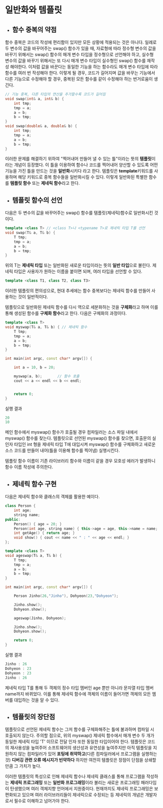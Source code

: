 # 일반화와 템플릿

+ ## 함수 중복의 약점

함수 중복은 코드의 작성에 편리함이 있지만 모든 상황에 적용되는 것은 아니다. 일례로 두 변수의 값을 바꾸어주는 swap() 함수가 있을 때, 자료형에 따라
정수형 변수의 값을 바꾸기 위해서는 swap() 함수의 매개 변수 타입을 정수형으로 선언해야 하고, 실수형 변수의 값을 바꾸기 위해서는 또 다시 매개 변수 타입이 실수형인
swap() 함수를 재작성 해야한다. 이처럼 값을 바꾼다는 동일한 기능을 하는 함수라도 매개 변수 타입에 따라 함수를 여러 번 작성해야 한다. 이렇게 될 경우, 코드가 길어지며
값을 바꾸는 기능에서 다른 기능으로 수정해야 할 경우, 중복된 모든 함수를 같이 수정해야 하는 번거로움이 생긴다.

```c++
// 기능 중복, 다른 타입의 연산을 추가할수록 코드가 길어짐
void swap(int& a, int& b) {
	int tmp;
	tmp = a;
	a = b;
	b = tmp;
}
void swap(double& a, double& b) {
	int tmp;
	tmp = a;
	a = b;
	b = tmp;
}
```
이러한 문제를 해결하기 위하여 "찍어내어 만들어 낼 수 있는 틀"이라는 뜻의 **템플릿**이라는 개념이 등장했다. 이 틀을 이용하여 함수나 코드를 찍어내어 양산할 수 있도록 어떤 기능을 가진 틀을 만드는 것을 
**일반화**시키다 라고 한다. 템플릿은 **template**키워드를 사용하며 해당 키워드로 중복 함수들을 일반화시킬 수 있다. 이렇게 일반화된 특별한 함수를
 **템플릿 함수** 또는 **제네릭 함수**라고 한다.
 
 + ## 템플릿 함수의 선언

다음은 두 변수의 값을 바꾸어주는 swap() 함수를 템플릿(제네릭)함수로 일반화시킨 것이다.

```c++
template <class T> // <class T>나 <typename T>로 제네릭 타입 T를 선언
void swap(T& a, T& b) {
	T tmp;
	tmp = a;
	a = b;
	b = tmp;
}
```

위의 T는 **제네릭 타입**  또는 일반화된 새로운 타입이라는 뜻의 **일반 타입**으로 불린다. 제네릭 타입은 사용자가
원하는 이름을 붙이면 되며, 여러 타입을 선언할 수 있다.
```c++
template <class T1, class T2, class T3>
```

이러한 템플릿의 편의성으로, 현대 추세에는 함수 중복보다는 제네릭 함수를 만들어 사용하는 것이 일반적이다.

템플릿으로 일반화된 제네릭 함수를 다시 역으로 세분화하는 것을 **구체화**라고 하며 이를 통해 생성된 함수를 **구체화 함수**라고 한다. 다음은 구체화의 과정이다.
```c++
template <class T> 
void myswap(T& a, T& b) { // 제네릭 함수
	T tmp;
	tmp = a;
	a = b;
	b = tmp;
}

int main(int argc, const char* argv[]) {

	int a = 10, b = 20;

	myswap(a, b);       // 함수 호출
	cout << a << endl << b << endl;


	return 0;
}
```
실행 결과
```c++
20
10
```

메인 함수에서 myswap() 함수가 호출될 경우 컴파일러는 소스 파일 내에서 myswap() 함수를 찾는다. 템플릿으로 선언된 myswap() 함수를 찾으면, 호출문의 실인자 타입인
int 형을 제네릭 타입 T에 대입시켜 myswap() 함수를 구체화하고 새로운 소스 코드를 만들어 내어(틀을 이용해 함수를 찍어냄) 실행시킨다.

템플릿 함수 이름이 기존 라이브러리 함수와 이름이 같을 경우 모호성 에러가 발생하니 함수 이름 작성에 주의한다.


+ ## 제네릭 함수 구현

다음은 제네릭 함수와 클래스의 객체를 활용한 예이다.

```c++
class Person {
	int age;
	string name;
public:
	Person() { age = 20; }
	Person(int age, string name) { this->age = age, this->name = name; }
	int getAge() { return age; }
	void show() { cout << name << " : " << age << endl; }
};

template <class T> 
void ageswap(T& a, T& b) {
	T tmp;
	tmp = a;
	a = b;
	b = tmp;
}

int main(int argc, const char* argv[]) {

	Person Jinho(26,"Jinho"), Dohyeon(23,"Dohyeon");

	Jinho.show();
	Dohyeon.show();

	ageswap(Jinho, Dohyeon);

	Jinho.show();
	Dohyeon.show();

	return 0;
}
```
실행 결과
```c++
Jinho : 26
Dohyeon : 23
Dohyeon : 23
Jinho : 26
```
제네릭 타입 T를 통해 두 객체의 정수 타입 멤버인 age 뿐만 아니라 문자열 타입 멤버 name까지 바뀌었다. 이를 통해 제네릭 함수에 객체의 이름이 들어가면
객체의 모든 멤버를 대입하는 것을 알 수 있다.


+ ## 템플릿의 장단점

템플릿으로 선언된 제네릭 함수는 그저 함수를 구체화해주는 틀에 불과하며 컴파일 시 호출되지 않는다. 주의할 점으로, 위의 myswap() 제네릭 함수에서
매개 변수 두 개가 동일한 제네릭 타입 'T' 이므로 전달 인자 또한 동일한 타입이어야 한다.
템플릿은 코드의 재사용성을 높여주어 소프트웨어의 생산성과 유연성을 높여주지만 아직 템플릿을 지원하지 않는 컴파일러가 있어 **포팅에 취약하고**(다른 컴파일러에서
프로그램을 실행하는 것) **디버깅 관련 오류 메시지가 빈약하다** 하지만 여전히 템플릿은 장점이 단점을 상쇄할 만큼 그 가치가 높다.


이러한 템플릿의 특성으로 인해 제네릭 함수나 제네릭 클래스를 통해 프로그램을 작성하는 **제네릭 프로그래밍** 또는 **일반화 프로그래밍**이라 불리는 새로운
프로그래밍 패러다임이 탄생했으며 여러 객체지향 언어에서 지원중이다. 현재까지도 제네릭 프로그래밍은 보편화되고 있으며 여러 라이브러리들이 제네릭으로 수정되는 등
제네릭의 개념은 개발자로서 필수로 이해하고 넘어가야 한다.















